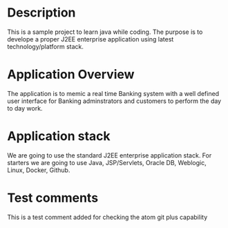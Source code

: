 # Description
This is a sample project to learn java while coding.
The purpose is to develope a proper J2EE enterprise application using latest technology/platform stack.

# Application Overview
The application is to memic a real time Banking system with a well defined user interface for Banking adminstrators and customers to perform the day to day work.

# Application stack
We are going to use the standard J2EE enterprise application stack.
For starters we are going to use Java, JSP/Servlets, Oracle DB, Weblogic, Linux, Docker, Github.

# Test comments
This is a test comment added for checking the atom git plus capability
